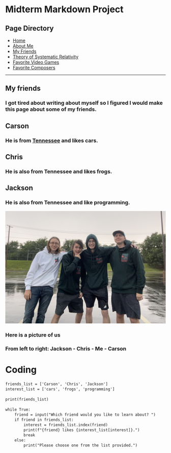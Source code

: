 # Midterm Markdown Project
## Page Directory
- [Home](./README.md)
- [About Me](./ABOUTME.md)
- [My Friends](./FRIENDS.md)
- [Theory of Systematic Relativity](./THEORY.md)
- [Favorite Video Games](./VIDEOGAMES.md)
- [Favorite Composers](./COMPOSERS.md)
---

## My friends
### I got tired about writing about myself so I figured I would make this page about some of my friends.

## Carson
### He is from [Tennessee](https://en.wikipedia.org/wiki/Tennessee) and likes cars. 

## Chris
### He is also from Tennessee and likes frogs.

## Jackson
### He is also from Tennessee and like programming.

![The boys](the-boys.jpg)
### Here is a picture of us
### From left to right: Jackson - Chris - Me - Carson
# Coding
```
friends_list = ['Carson', 'Chris', 'Jackson']
interest_list = ['cars', 'frogs', 'programming']

print(friends_list)

while True:
    friend = input("Which friend would you like to learn about? ")
    if friend in friends_list:
        interest = friends_list.index(friend)
        print(f"{friend} likes {interest_list[interest]}.")
        break
    else:
        print("Please choose one from the list provided.")
```